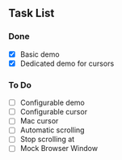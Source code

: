 ## Task List

### Done
- [x] Basic demo
- [x] Dedicated demo for cursors

### To Do
- [ ] Configurable demo
- [ ] Configurable cursor
- [ ] Mac cursor
- [ ] Automatic scrolling
- [ ] Stop scrolling at
- [ ] Mock Browser Window
